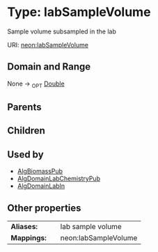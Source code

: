 
# Type: labSampleVolume


Sample volume subsampled in the lab

URI: [neon:labSampleVolume](https://data.neonscience.org/labSampleVolume)


## Domain and Range

None ->  <sub>OPT</sub> [Double](types/Double.md)

## Parents


## Children


## Used by

 * [AlgBiomassPub](AlgBiomassPub.md)
 * [AlgDomainLabChemistryPub](AlgDomainLabChemistryPub.md)
 * [AlgDomainLabIn](AlgDomainLabIn.md)

## Other properties

|  |  |  |
| --- | --- | --- |
| **Aliases:** | | lab sample volume |
| **Mappings:** | | neon:labSampleVolume |

